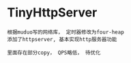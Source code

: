 # TinyHttpServer
    根据muduo写的网络库， 定时器修改为four-heap
    添加了httpserver, 基本实现http服务器功能

    里面存在部分copy， QPS略低， 待优化
    